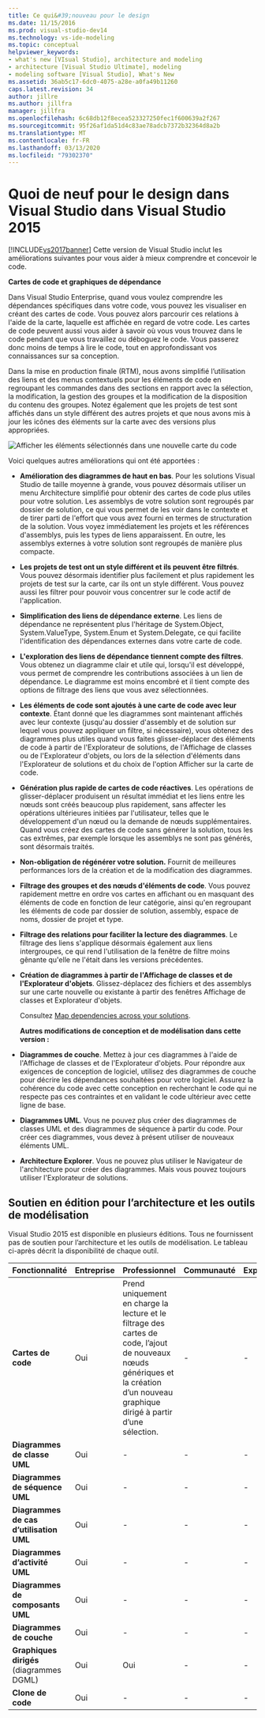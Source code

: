 ```yaml
---
title: Ce qui&#39;nouveau pour le design
ms.date: 11/15/2016
ms.prod: visual-studio-dev14
ms.technology: vs-ide-modeling
ms.topic: conceptual
helpviewer_keywords:
- what's new [VIsual Studio], architecture and modeling
- architecture [Visual Studio Ultimate], modeling
- modeling software [Visual Studio], What's New
ms.assetid: 36ab5c17-6dc0-4075-a28e-a0fa49b11260
caps.latest.revision: 34
author: jillre
ms.author: jillfra
manager: jillfra
ms.openlocfilehash: 6c68db12f8ecea523327250fec1f600639a2f267
ms.sourcegitcommit: 95f26af1da51d4c83ae78adcb7372b32364d8a2b
ms.translationtype: MT
ms.contentlocale: fr-FR
ms.lasthandoff: 03/13/2020
ms.locfileid: "79302370"
---
```

# <a name="whats-new-for-design-in-visual-studio-in-visual-studio-2015"></a>Quoi de neuf pour le design dans Visual Studio dans Visual Studio 2015
[!INCLUDE[vs2017banner](../includes/vs2017banner.md)]
Cette version de Visual Studio inclut les améliorations suivantes pour vous aider à mieux comprendre et concevoir le code.

 **Cartes de code et graphiques de dépendance**

 Dans Visual Studio Enterprise, quand vous voulez comprendre les dépendances spécifiques dans votre code, vous pouvez les visualiser en créant des cartes de code. Vous pouvez alors parcourir ces relations à l'aide de la carte, laquelle est affichée en regard de votre code. Les cartes de code peuvent aussi vous aider à savoir où vous vous trouvez dans le code pendant que vous travaillez ou déboguez le code. Vous passerez donc moins de temps à lire le code, tout en approfondissant vos connaissances sur sa conception.

 Dans la mise en production finale (RTM), nous avons simplifié l’utilisation des liens et des menus contextuels pour les éléments de code en regroupant les commandes dans des sections en rapport avec la sélection, la modification, la gestion des groupes et la modification de la disposition du contenu des groupes. Notez également que les projets de test sont affichés dans un style différent des autres projets et que nous avons mis à jour les icônes des éléments sur la carte avec des versions plus appropriées.

 ![Afficher les éléments sélectionnés dans une nouvelle carte du code](../ide/media/codemapsshowonnewmap.png "CodeMapsShowOnNewMap")

 Voici quelques autres améliorations qui ont été apportées :

- **Amélioration des diagrammes de haut en bas**. Pour les solutions Visual Studio de taille moyenne à grande, vous pouvez désormais utiliser un menu Architecture simplifié pour obtenir des cartes de code plus utiles pour votre solution. Les assemblys de votre solution sont regroupés par dossier de solution, ce qui vous permet de les voir dans le contexte et de tirer parti de l'effort que vous avez fourni en termes de structuration de la solution. Vous voyez immédiatement les projets et les références d'assemblys, puis les types de liens apparaissent. En outre, les assemblys externes à votre solution sont regroupés de manière plus compacte.

- **Les projets de test ont un style différent et ils peuvent être filtrés**. Vous pouvez désormais identifier plus facilement et plus rapidement les projets de test sur la carte, car ils ont un style différent. Vous pouvez aussi les filtrer pour pouvoir vous concentrer sur le code actif de l'application.

- **Simplification des liens de dépendance externe**. Les liens de dépendance ne représentent plus l'héritage de System.Object, System.ValueType, System.Enum et System.Delegate, ce qui facilite l'identification des dépendances externes dans votre carte de code.

- **L'exploration des liens de dépendance tiennent compte des filtres**. Vous obtenez un diagramme clair et utile qui, lorsqu'il est développé, vous permet de comprendre les contributions associées à un lien de dépendance. Le diagramme est moins encombré et il tient compte des options de filtrage des liens que vous avez sélectionnées.

- **Les éléments de code sont ajoutés à une carte de code avec leur contexte**. Étant donné que les diagrammes sont maintenant affichés avec leur contexte (jusqu'au dossier d'assembly et de solution sur lequel vous pouvez appliquer un filtre, si nécessaire), vous obtenez des diagrammes plus utiles quand vous faites glisser-déplacer des éléments de code à partir de l'Explorateur de solutions, de l'Affichage de classes ou de l'Explorateur d'objets, ou lors de la sélection d'éléments dans l'Explorateur de solutions et du choix de l'option Afficher sur la carte de code.

- **Génération plus rapide de cartes de code réactives**. Les opérations de glisser-déplacer produisent un résultat immédiat et les liens entre les nœuds sont créés beaucoup plus rapidement, sans affecter les opérations ultérieures initiées par l'utilisateur, telles que le développement d'un nœud ou la demande de nœuds supplémentaires. Quand vous créez des cartes de code sans générer la solution, tous les cas extrêmes, par exemple lorsque les assemblys ne sont pas générés, sont désormais traités.

- **Non-obligation de régénérer votre solution.** Fournit de meilleures performances lors de la création et de la modification des diagrammes.

- **Filtrage des groupes et des nœuds d'éléments de code**. Vous pouvez rapidement mettre en ordre vos cartes en affichant ou en masquant des éléments de code en fonction de leur catégorie, ainsi qu'en regroupant les éléments de code par dossier de solution, assembly, espace de noms, dossier de projet et type.

- **Filtrage des relations pour faciliter la lecture des diagrammes**. Le filtrage des liens s'applique désormais également aux liens intergroupes, ce qui rend l'utilisation de la fenêtre de filtre moins gênante qu'elle ne l'était dans les versions précédentes.

- **Création de diagrammes à partir de l'Affichage de classes et de l'Explorateur d'objets**. Glissez-déplacez des fichiers et des assemblys sur une carte nouvelle ou existante à partir des fenêtres Affichage de classes et Explorateur d'objets.

  Consultez [Map dependencies across your solutions](../modeling/map-dependencies-across-your-solutions.md).

  **Autres modifications de conception et de modélisation dans cette version :**

- **Diagrammes de couche**. Mettez à jour ces diagrammes à l'aide de l'Affichage de classes et de l'Explorateur d'objets. Pour répondre aux exigences de conception de logiciel, utilisez des diagrammes de couche pour décrire les dépendances souhaitées pour votre logiciel. Assurez la cohérence du code avec cette conception en recherchant le code qui ne respecte pas ces contraintes et en validant le code ultérieur avec cette ligne de base.

- **Diagrammes UML**. Vous ne pouvez plus créer des diagrammes de classes UML et des diagrammes de séquence à partir du code. Pour créer ces diagrammes, vous devez à présent utiliser de nouveaux éléments UML.

- **Architecture Explorer**. Vous ne pouvez plus utiliser le Navigateur de l'architecture pour créer des diagrammes. Mais vous pouvez toujours utiliser l'Explorateur de solutions.

## <a name="edition-support-for-architecture-and-modeling-tools"></a><a name="VersionSupport"></a>Soutien en édition pour l’architecture et les outils de modélisation

Visual Studio 2015 est disponible en plusieurs éditions. Tous ne fournissent pas de soutien pour l’architecture et les outils de modélisation. Le tableau ci-après décrit la disponibilité de chaque outil.

|**Fonctionnalité**|**Entreprise**|**Professionnel**|**Communauté**|**Express**|
|-----------------|--------------------|----------------------|-------------------|-----------------|
|**Cartes de code**|Oui|Prend uniquement en charge la lecture et le filtrage des cartes de code, l’ajout de nouveaux nœuds génériques et la création d’un nouveau graphique dirigé à partir d’une sélection.|-|-|
|**Diagrammes de classe UML**|Oui|-|-|-|
|**Diagrammes de séquence UML**|Oui|-|-|-|
|**Diagrammes de cas d’utilisation UML**|Oui|-|-|-|
|**Diagrammes d’activité UML**|Oui|-|-|-|
|**Diagrammes de composants UML**|Oui|-|-|-|
|**Diagrammes de couche**|Oui|-|-|-|
|**Graphiques dirigés** (diagrammes DGML)|Oui|Oui|-|-|
|**Clone de code**|Oui|-|-|-|
